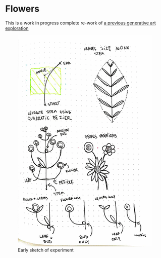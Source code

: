 # Flowers

This is a work in progress complete re-work of [a previous generative art exploration](git@github.com:TheoGil/interactive-plants.git)

<figure>

<img src="./sketch-preview.webp" width="500">
<figcaption>Early sketch of experiment<figcaption>
</figure>
